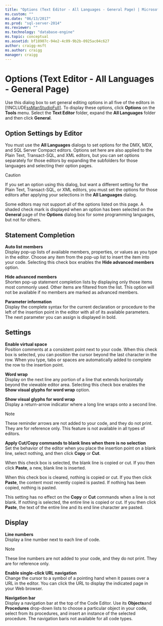 ```yaml
---
title: "Options (Text Editor - All Languages - General Page) | Microsoft Docs"
ms.custom: ""
ms.date: "06/13/2017"
ms.prod: "sql-server-2014"
ms.reviewer: ""
ms.technology: "database-engine"
ms.topic: conceptual
ms.assetid: bf18907c-94e2-4c09-9b2b-0925ac04c627
author: craigg-msft
ms.author: craigg
manager: craigg
---
```

# Options (Text Editor - All Languages - General Page)
  Use this dialog box to set general editing options in all five of the editors in [!INCLUDE[ssManStudioFull](../includes/ssmanstudiofull-md.md)]. To display these options, click **Options** on the **Tools** menu. Select the **Text Editor** folder, expand the **All Languages** folder and then click **General**.  
  
## Option Settings by Editor  
 You must use the **All Languages** dialogs to set options for the DMX, MDX, and SQL Server Compact editors. Options set here are also applied to the Plain Text, Transact-SQL, and XML editors, but you can set options separately for those editors by expanding the subfolders for those languages and selecting their option pages.  
  
> [!CAUTION]  
>  If you set an option using this dialog, but want a different setting for the Plain Text, Transact-SQL, or XML editors, you must set the options for those editors after applying your selections in the **All Languages** dialog.  
  
 Some editors may not support all of the options listed on this page. A shaded check mark is displayed when an option has been selected on the **General** page of the **Options** dialog box for some programming languages, but not for others.  
  
## Statement Completion  
 **Auto list members**  
 Display pop-up lists of available members, properties, or values as you type in the editor. Choose any item from the pop-up list to insert the item into your code. Selecting this check box enables the **Hide advanced members** option.  
  
 **Hide advanced members**  
 Shorten pop-up statement completion lists by displaying only those items most commonly used. Other items are filtered from the list. This option will not be available if no members are marked as advanced members.  
  
 **Parameter information**  
 Display the complete syntax for the current declaration or procedure to the left of the insertion point in the editor with all of its available parameters. The next parameter you can assign is displayed in bold.  
  
## Settings  
 **Enable virtual space**  
 Position comments at a consistent point next to your code. When this check box is selected, you can position the cursor beyond the last character in the row. When you type, tabs or spaces are automatically added to complete the row to the insertion point.  
  
 **Word wrap**  
 Display on the next line any portion of a line that extends horizontally beyond the viewable editor area. Selecting this check box enables the **Show visual glyphs for word wrap** option.  
  
 **Show visual glyphs for word wrap**  
 Display a return-arrow indicator where a long line wraps onto a second line.  
  
> [!NOTE]  
>  These reminder arrows are not added to your code, and they do not print. They are for reference only. This feature is not available in all types of editors.  
  
 **Apply Cut/Copy commands to blank lines when there is no selection**  
 Set the behavior of the editor when you place the insertion point on a blank line, select nothing, and then click **Copy** or **Cut**.  
  
 When this check box is selected, the blank line is copied or cut. If you then click **Paste**, a new, blank line is inserted.  
  
 When this check box is cleared, nothing is copied or cut. If you then click **Paste**, the content most recently copied is pasted. If nothing has been copied, nothing is pasted.  
  
 This setting has no effect on the **Copy** or **Cut** commands when a line is not blank. If nothing is selected, the entire line is copied or cut. If you then click **Paste**, the text of the entire line and its end line character are pasted.  
  
## Display  
 **Line numbers**  
 Display a line number next to each line of code.  
  
> [!NOTE]  
>  These line numbers are not added to your code, and they do not print. They are for reference only.  
  
 **Enable single-click URL navigation**  
 Change the cursor to a symbol of a pointing hand when it passes over a URL in the editor. You can click the URL to display the indicated page in your Web browser.  
  
 **Navigation bar**  
 Display a navigation bar at the top of the Code Editor. Use its **Objects**and **Procedures** drop-down lists to choose a particular object in your code, select from its procedures, and insert an instance of the selected procedure. The navigation baris not available for all code types.  
  
  
